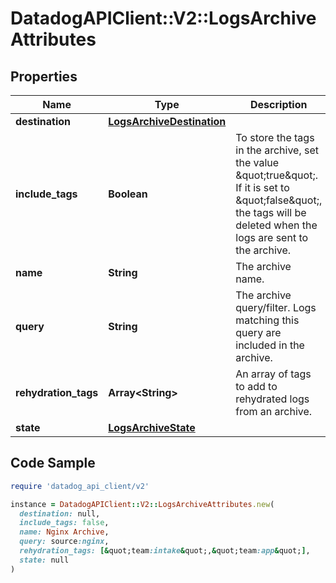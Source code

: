 # DatadogAPIClient::V2::LogsArchiveAttributes

## Properties

| Name | Type | Description | Notes |
| ---- | ---- | ----------- | ----- |
| **destination** | [**LogsArchiveDestination**](LogsArchiveDestination.md) |  |  |
| **include_tags** | **Boolean** | To store the tags in the archive, set the value \&quot;true\&quot;. If it is set to \&quot;false\&quot;, the tags will be deleted when the logs are sent to the archive. | [optional][default to false] |
| **name** | **String** | The archive name. |  |
| **query** | **String** | The archive query/filter. Logs matching this query are included in the archive. |  |
| **rehydration_tags** | **Array&lt;String&gt;** | An array of tags to add to rehydrated logs from an archive. | [optional] |
| **state** | [**LogsArchiveState**](LogsArchiveState.md) |  | [optional] |

## Code Sample

```ruby
require 'datadog_api_client/v2'

instance = DatadogAPIClient::V2::LogsArchiveAttributes.new(
  destination: null,
  include_tags: false,
  name: Nginx Archive,
  query: source:nginx,
  rehydration_tags: [&quot;team:intake&quot;,&quot;team:app&quot;],
  state: null
)
```

